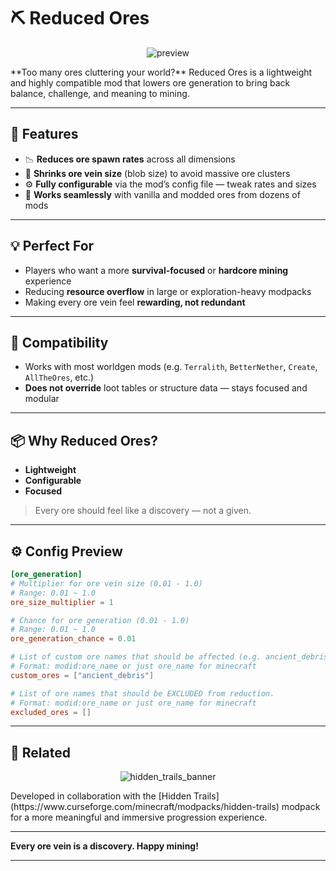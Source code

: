 # ⛏️ Reduced Ores

<p align="center">
  <img src="https://github.com/user-attachments/assets/d2982b75-af32-4594-9015-5b100c6d405b" alt="preview">
</p>
**Too many ores cluttering your world?**  
Reduced Ores is a lightweight and highly compatible mod that lowers ore generation to bring back balance, challenge, and meaning to mining.

---

## 🔻 Features


- 📉 **Reduces ore spawn rates** across all dimensions
- 🔘 **Shrinks ore vein size** (blob size) to avoid massive ore clusters
- ⚙️ **Fully configurable** via the mod’s config file — tweak rates and sizes
- 🔄 **Works seamlessly** with vanilla and modded ores from dozens of mods

---

## 💡 Perfect For

- Players who want a more **survival-focused** or **hardcore mining** experience
- Reducing **resource overflow** in large or exploration-heavy modpacks
- Making every ore vein feel **rewarding, not redundant**

---

## 🧩 Compatibility

- Works with most worldgen mods (e.g. `Terralith`, `BetterNether`, `Create`, `AllTheOres`, etc.)
- **Does not override** loot tables or structure data — stays focused and modular

---

## 📦 Why Reduced Ores?

- **Lightweight**
- **Configurable**
- **Focused**

> Every ore should feel like a discovery — not a given.

---

## ⚙️ Config Preview

```toml
[ore_generation]
# Multiplier for ore vein size (0.01 - 1.0)
# Range: 0.01 ~ 1.0
ore_size_multiplier = 1

# Chance for ore generation (0.01 - 1.0)
# Range: 0.01 ~ 1.0
ore_generation_chance = 0.01

# List of custom ore names that should be affected (e.g. ancient_debris)
# Format: modid:ore_name or just ore_name for minecraft
custom_ores = ["ancient_debris"]

# List of ore names that should be EXCLUDED from reduction.
# Format: modid:ore_name or just ore_name for minecraft
excluded_ores = []
```

---

## 🔗 Related
<p align="center">
  <img src="https://github.com/user-attachments/assets/8afae9c7-4338-422b-830b-2616b6ef39be" alt="hidden_trails_banner">
</p>
Developed in collaboration with the [Hidden Trails](https://www.curseforge.com/minecraft/modpacks/hidden-trails) modpack for a more meaningful and immersive progression experience.

---

**Every ore vein is a discovery. Happy mining!**

---
